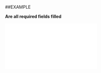 
##EXAMPLE

**Are all required fields filled**



![](..\..\Examples\vbs\SOSentry.AreAllRequiredFieldsFilled.vbs.txt)

